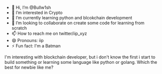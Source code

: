 - 👋 Hi, I’m @Bullw1sh
- 👀 I’m interested in Crypto
- 🌱 I’m currently learning python and blcokchain development
- 💞️ I’m looking to collaborate on create some code for learning from scratch 
- 📫 How to reach me on twitter/iip_xyz
- 😄 Pronouns: iip
- ⚡ Fun fact: I'm a Batman

<!---
Bullw1sh/Bullw1sh is a ✨ special ✨ repository because its `README.md` (this file) appears on your GitHub profile.
You can click the Preview link to take a look at your changes.
--->
I'm interesting with blockchain developer, but i don't know the first i start to build something or learning some language like python or golang. Which the best for newbie like me?
